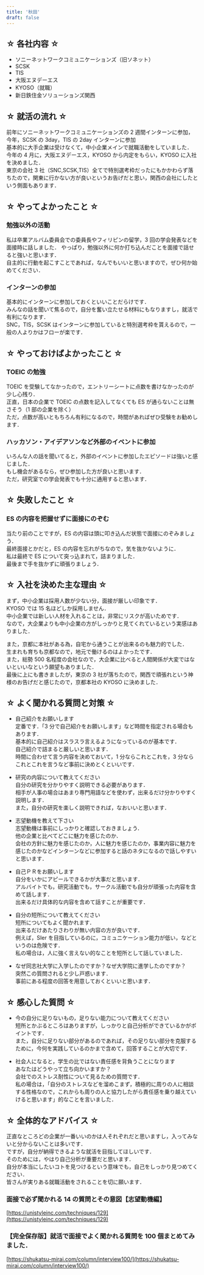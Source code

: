 ```yaml
---
title: '秋田'
draft: false
---
```


## ☆ 各社内容 ☆

- ソニーネットワークコミュニケーションズ（旧ソネット）
- SCSK
- TIS
- 大阪エヌデーエス
- KYOSO（就職）
- 新日鉄住金ソリューションズ関西

## ☆ 就活の流れ ☆

前年にソニーネットワークコミュニケーションズの 2 週間インターンに参加，今年，SCSK の 3day，TIS の 2day インターンに参加  
基本的に大手企業は受けなくて，中小企業メインで就職活動をしていました．  
今年の 4 月に，大阪エヌデーエス，KYOSO から内定をもらい，KYOSO に入社を決めました．  
東京の会社 3 社（SNC,SCSK,TIS）全てで特別選考枠だったにもかかわらず落ちたので，関東に行かない方が良いというお告げだと思い，関西の会社にしたという側面もあります．

## ☆ やってよかったこと ☆

### 勉強以外の活動

私は卒業アルバム委員会での委員長やフィリピンの留学，3 回の学会発表などを面接時に話しました．
やっぱり，勉強以外に何か打ち込んだことを面接で話せると強いと思います．  
自主的に行動を起こすことであれば，なんでもいいと思いますので，ぜひ何か始めてください．

### インターンの参加

基本的にインターンに参加しておくといいことだらけです．  
みんなの話を聞いて焦るので，自分を奮い立たせる材料にもなりますし，就活で有利になります．  
SNC，TIS，SCSK はインターンに参加していると特別選考枠を貰えるので，一般の人よりかはフローが楽です．

## ☆ やっておけばよかったこと ☆

### TOEIC の勉強

TOEIC を受験してなかったので，エントリーシートに点数を書けなかったのが少し心残り．  
正直，日本の企業で TOEIC の点数を記入してなくても ES が通らないことは無さそう（1 部の企業を除く）  
ただ，点数が高いともちろん有利になるので，時間があればぜひ受験をお勧めします．

### ハッカソン・アイデアソンなど外部のイベントに参加

いろんな人の話を聞いてると，外部のイベントに参加したエピソードは強いと感じました．  
もし機会があるなら，ぜひ参加した方が良いと思います．  
ただ，研究室での学会発表でも十分に通用すると思います．

## ☆ 失敗したこと ☆

### ES の内容を把握せずに面接にのぞむ

当たり前のことですが，ES の内容は頭に叩き込んだ状態で面接にのぞみましょう．  
最終面接とかだと，ES の内容を忘れがちなので，気を抜かないように．  
私は最終で ES について突っ込まれて，詰まりました．  
最後まで手を抜かずに頑張りましょう．

## ☆ 入社を決めた主な理由 ☆

まず，中小企業は採用人数が少ない分，面接が厳しい印象です．  
KYOSO では 15 名ほどしか採用しません．  
中小企業では新しい人材を入れることは，非常にリスクが高いためです．  
なので，大企業よりも中小企業の方がしっかりと見てくれているという実感はありました．

また，京都に本社がある為，自宅から通うことが出来るのも魅力的でした．  
生まれも育ちも京都なので，地元で働けるのはよかったです．  
また，総勢 500 名程度の会社なので，大企業に比べると人間関係が大変ではないといいなという願望もありました．  
最後に上にも書きましたが，東京の 3 社が落ちたので，関西で頑張れという神様のお告げだと感じたので，京都本社の KYOSO に決めました．

## ☆ よく聞かれる質問と対策 ☆

- 自己紹介をお願いします  
  定番です．「3 分で自己紹介をお願いします」など時間を指定される場合もあります．  
  基本的に自己紹介はスラスラ言えるようになっているのが基本です．  
  自己紹介で詰まると厳しいと思います．  
  時間に合わせて言う内容を決めておいて，1 分ならこれとこれを，3 分ならこれとこれを言うなど事前に決めとくといいです．

- 研究の内容について教えてください  
  自分の研究を分かりやすく説明できる必要があります．  
  相手が人事の場合はあまり専門用語などを使わず，出来るだけ分かりやすく説明します．  
  また，自分の研究を楽しく説明できれば，なおいいと思います．

- 志望動機を教えて下さい  
  志望動機は事前にしっかりと確認しておきましょう．  
  他の企業と比べてどこに魅力を感じたのか．  
  会社の方針に魅力を感じたのか，人に魅力を感じたのか，事業内容に魅力を感じたのかなどインターンなどに参加すると話のネタになるので話しやすいと思います．

- 自己ＰＲをお願いします  
  自分をいかにアピールできるかが大事だと思います．  
  アルバイトでも，研究活動でも，サークル活動でも自分が頑張った内容を含めて話します．  
  出来るだけ具体的な内容を含めて話すことが重要です．

- 自分の短所について教えてください  
  短所についてもよく聞かれます．  
  出来るだけあたりさわりが無い内容の方が良いです．  
  例えば，SIer を目指しているのに，コミュニケーション能力が低い，などというのは危険です．  
  私の場合は，人に強く言えない的なことを短所として話していました．

- なぜ同志社大学に入学したのですか？なぜ大学院に進学したのですか？  
  突然この質問されると少し戸惑います．  
  事前にある程度の回答を用意しておくといいと思います．

## ☆ 感心した質問 ☆

- 今の自分に足りないもの，足りない能力について教えてください  
  短所とかぶるところはありますが，しっかりと自己分析ができているかがポイントです．  
  また，自分に足りない部分があるのであれば，その足りない部分を克服するために，今何を実践しているのかまで含めて，回答することが大切です．

- 社会人になると，学生の比ではない責任感を背負うことになります  
   あなたはどうやって立ち向かいますか？  
   会社でのストレス耐性について見るための質問です．  
   私の場合は，「自分のストレスなどを溜めこまず，積極的に周りの人に相談する性格なので，これからも周りの人と協力したがら責任感を乗り越えていけると思います」的なことを言いました．

## ☆ 全体的なアドバイス ☆

正直なところどの企業が一番いいのかは人それぞれだと思いますし，入ってみないと分からないことは多いです．  
ですが，自分が納得できるような就活を目指してほしいです．  
そのためには，やはり自己分析が重要だと思います．  
自分が本当にしたいコトを見つけるという意味でも，自己をしっかり見つめてください．  
皆さんが実りある就職活動をされることを切に願います．

### 面接で必ず聞かれる 14 の質問とその意図【志望動機編】

[https://unistyleinc.com/techniques/129](https://unistyleinc.com/techniques/129)

### 【完全保存版】就活で面接でよく聞かれる質問を 100 個まとめてみました．

[https://shukatsu-mirai.com/column/interview100/](https://shukatsu-mirai.com/column/interview100/)
